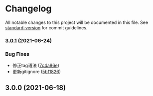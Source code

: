 # Changelog

All notable changes to this project will be documented in this file. See [standard-version](https://github.com/conventional-changelog/standard-version) for commit guidelines.

### [3.0.1](https://github.com/iusmob/AdKleinSDK/compare/v3.0.0...v3.0.1) (2021-06-24)


### Bug Fixes

* 修正tag语法 ([7c4a86e](https://github.com/iusmob/AdKleinSDK/commit/7c4a86e848216e8c366a90a907f129490a888249))
* 更新gitignore ([5bf1826](https://github.com/iusmob/AdKleinSDK/commit/5bf182651c1a48f29f5c8147c0c9ae06a9ef9adb))

## 3.0.0 (2021-06-18)
